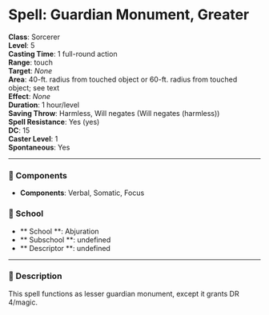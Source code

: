 
# Spell: Guardian Monument, Greater
**Class**: Sorcerer  
**Level**: 5  
**Casting Time**: 1 full-round action  
**Range**: touch  
**Target**: _None_  
**Area**: 40-ft. radius from touched object or 60-ft. radius from touched object; see text  
**Effect**: _None_  
**Duration**: 1 hour/level  
**Saving Throw**: Harmless, Will negates (Will negates (harmless))  
**Spell Resistance**: Yes (yes)  
**DC**: 15  
**Caster Level**: 1  
**Spontaneous**: Yes

---

### 🔮 Components
- **Components**: Verbal, Somatic, Focus

### 🏫 School
- ** School **: Abjuration
- ** Subschool **: undefined
- ** Descriptor **: undefined
---

### 📜 Description
This spell functions as lesser guardian monument, except it grants DR 4/magic.
